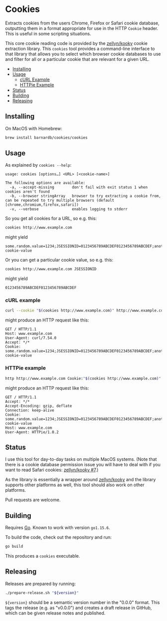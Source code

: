 Cookies
=======

Extracts cookies from the users Chrome, Firefox or Safari cookie database,
outputting them in a format appropriate for use in the HTTP `Cookie` header.
This is useful in some scripting situations.

This core cookie reading code is provided by the [zellyn/kooky] cookie extraction library.
This `cookies` tool provides a command-line interface to that library that
allows you to select which browser cookie databases to use and filter for all
or a particular cookie that are relevant for a given URL.

[zellyn/kooky]: https://github.com/zellyn/kooky


- [Installing](#installing)
- [Usage](#usage)
    - [cURL Example](#curl-example)
    - [HTTPie Example](#httpie-example)
- [Status](#status)
- [Building](#building)
- [Releasing](#releasing)


Installing
----------

On MacOS with Homebrew:

```bash
brew install barnardb/cookies/cookies
```


Usage
-----

As explained by `cookies --help`:
```text
usage: cookies [options…] <URL> [<cookie-name>]

The following options are available:
  -a, --accept-missing        don't fail with exit status 1 when cookies aren't found
  -b, --browser stringArray   browser to try extracting a cookie from, can be repeated to try multiple browsers (default [chrome,chromium,firefox,safari])
  -v, --verbose               enables logging to stderr
```

So you get all cookies for a URL, so e.g. this:
```bash
cookies http://www.example.com
``` 
might yield
```
some.random.value=1234;JSESSIONID=0123456789ABCDEF0123456789ABCDEF;another_cookie:example-cookie-value
```

Or you can get a particular cookie value, so e.g. this:
```bash
cookies http://www.example.com JSESSIONID
``` 
might yield
```
0123456789ABCDEF0123456789ABCDEF
```

### cURL example

```bash
curl --cookie "$(cookies http://www.example.com)" http://www.example.com
```

might produce an HTTP request like this:

```http
GET / HTTP/1.1
Host: www.example.com
User-Agent: curl/7.54.0
Accept: */*
Cookie: some.random.value=1234;JSESSIONID=0123456789ABCDEF0123456789ABCDEF;another_cookie:example-cookie-value
```

### HTTPie example

```bash
http http://www.example.com Cookie:"$(cookies http://www.example.com)"
```

might produce an HTTP request like this:

```http
GET / HTTP/1.1
Accept: */*
Accept-Encoding: gzip, deflate
Connection: keep-alive
Cookie: some.random.value=1234;JSESSIONID=0123456789ABCDEF0123456789ABCDEF;another_cookie:example-cookie-value
Host: www.example.com
User-Agent: HTTPie/1.0.2
```


Status
------

I use this tool for day-to-day tasks on multiple MacOS systems.
(Note that there is a cookie database permission issue you will have to deal with if you want to read Safari cookies: [zellyn/kooky #7].)

[zellyn/kooky #7]: https://github.com/zellyn/kooky/issues/7

As the library is essentially a wrapper around [zellyn/kooky] and the library
supports other platforms as well, this tool should also work on other platforms.

Pull requests are welcome.


Building
--------

Requires [Go](https://golang.org/).
Known to work with version `go1.15.6`.

To build the code, check out the repository and run:
```bash
go build
```

This produces a `cookies` executable.


Releasing
---------

Releases are prepared by running:
```bash
./prepare-release.sh "${version}"
```
`${version}` should be a semantic version number in the "0.0.0" format.
This tags the release (e.g. as "v0.0.0") and creates a draft release in GitHub,
which can be given release notes and published.
